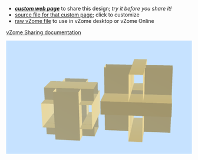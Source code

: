 
 - [***custom web page***][post] to share this design; *try it before you share it!*
 - [source file for that custom page][source]; click to customize
 - [raw vZome file][raw] to use in vZome desktop or vZome Online

[vZome Sharing documentation](https://vzome.github.io/vzome/sharing.html#how-it-works)

![Image](<Box-beams.png>)


[post]: <https://John-Kostick.github.io/vzome-sharing/2022/04/18/Box-beams-08-45-54.html>
[source]: <https://github.com/John-Kostick/vzome-sharing/edit/main/_posts/2022-04-18-Box-beams-08-45-54.md>
[raw]: <https://raw.githubusercontent.com/John-Kostick/vzome-sharing/main/2022/04/18/08-45-54-Box-beams/Box-beams.vZome>
